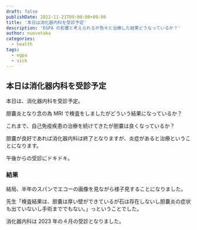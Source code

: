 ```yaml
---
draft: false
publishDate: 2022-11-21T09:00:00+09:00
title: '本日は消化器内科を受診予定'
description: 'EGPA の影響と考えられるが色々と治療した結果どうなっているか？'
author: nuovotaka
categories:
  - health
tags:
  - egpa
  - sick
---
```


## 本日は消化器内科を受診予定

本日は、消化器内科を受診予定。

胆嚢炎となり念の為 MRI で検査をしましたがどういう結果になっているか？

これまで、自己免疫疾患の治療を続けてきたが胆嚢は良くなっているか？

胆嚢が良好であれば消化器内科は終了となりますが、炎症があると治療ということになります。

午後からの受診にドキドキ。

### 結果

結局、半年のスパンでエコーの画像を見ながら様子見することになりました。

先生「検査結果は、胆嚢は厚い壁ができているが石は存在しないし胆嚢炎の症状も出ていないし手術まででもない。」っということでした。

消化器内科は 2023 年の４月の受診となりました。
